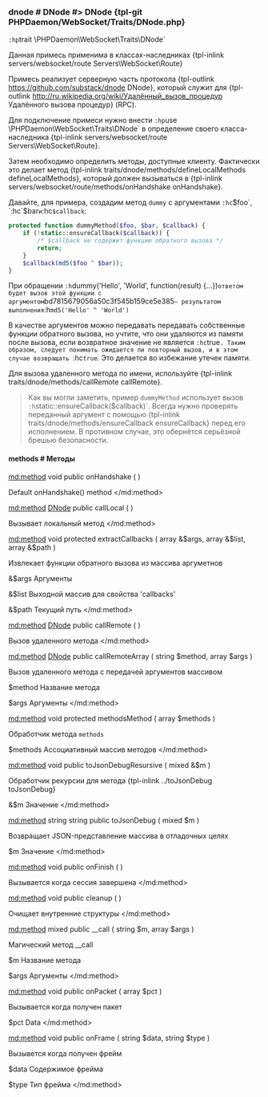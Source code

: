 ### dnode # DNode #> DNode {tpl-git PHPDaemon/WebSocket/Traits/DNode.php}

`:hp`trait \PHPDaemon\WebSocket\Traits\DNode`

Данная примесь применима в классах-наследниках  {tpl-inlink servers/websocket/route Servers\WebSocket\Route}

Примесь реализует серверную часть протокола {tpl-outlink https://github.com/substack/dnode DNode}, который служит для {tpl-outlink http://ru.wikipedia.org/wiki/Удалённый_вызов_процедур Удалённого вызова процедур} (RPC).

Для подключение примеси нужно внести `:hp`use \PHPDaemon\WebSocket\Traits\DNode` в определение своего класса-наследника {tpl-inlink servers/websocket/route Servers\WebSocket\Route}.

Затем необходимо определить методы, доступные клиенту. Фактически это делает метод {tpl-inlink traits/dnode/methods/defineLocalMethods defineLocalMethods}, который должен вызываться в {tpl-inlink servers/websocket/route/methods/onHandshake onHandshake}.

Давайте, для примера, создадим метод `dummy` с аргументами `:hc`$foo`, `:hc`$bar` и `:hc`$callback`:

```php
protected function dummyMethod($foo, $bar, $callback) {
	if (!static::ensureCallback($callback)) {
		/* $callback не содержит функцию обратного вызова */
		return;
	}
	$callback(md5($foo ^ $bar));
}
```

При обращении `:h`dummy('Hello', 'World', function(result) {...})` ответом будет вызов этой функции с аргументом `bd7815679056a50c3f545b159ce5e385` — результатом выполнения `:h`md5('Hello' ^ 'World')`

В качестве аргументов можно передавать передавать собственные функции обратного вызова, но учтите, что они удаляются  из памяти после вызова, если возвратное значение не является `:hc`true`. Таким образом, следует понимать ожидается ли повторный вызов, и в этом случае возвращать `:hc`true`. Это делается во избежание утечек памяти.

Для вызова удаленного метода по имени, используйте {tpl-inlink traits/dnode/methods/callRemote callRemote}.

> Как вы могли заметить, пример `dummyMethod` использует вызов `:h`static::ensureCallback($callback)`. Всегда нужно проверять переданный аргумент с помощью {tpl-inlink traits/dnode/methods/ensureCallback ensureCallback} перед его исполнением. В противном случае, это обернётся серьёзной брешью безопасности.

#### methods # Методы

<md:method>
void public onHandshake ( )

Default onHandshake() method
</md:method>

<md:method>
[DNode](#../) public callLocal ( )

Вызывает локальный метод
</md:method>

<md:method>
void protected extractCallbacks ( array &$args, array &$list, array &$path )

Извлекает функции обратного вызова из массива аргуметнов

&$args
Аргументы

&$list
Выходной массив для свойства 'callbacks'

&$path
Текущий путь
</md:method>

<md:method>
[DNode](#../) public callRemote ( )

Вызов удаленного метода
</md:method>

<md:method>
[DNode](#../) public callRemoteArray ( string $method, array $args )

Вызов удаленного метода с передачей аргументов массивом

$method
Название метода

$args
Аргументы
</md:method>

<md:method>
void protected methodsMethod ( array $methods )

Обработчик метода `methods`

$methods
Ассоциативный массив методов
</md:method>

<md:method>
void public toJsonDebugResursive ( mixed &$m )

Обработчик рекурсии для метода {tpl-inlink ../toJsonDebug toJsonDebug}

&$m
Значение
</md:method>

<md:method>
string string public toJsonDebug ( mixed $m )

Возвращает JSON-представление массива в отладочных целях

$m
Значение
</md:method>

<md:method>
void public onFinish ( )

Вызывается когда сессия завершена
</md:method>

<md:method>
void public cleanup ( )

Очищает внутренние структуры
</md:method>

<md:method>
mixed public __call ( string $m, array $args )

Магический метод __call

$m
Название метода

$args
Аргументы
</md:method>

<md:method>
void public onPacket ( array $pct )

Вызывается когда получен пакет

$pct
Data
</md:method>

<md:method>
void public onFrame ( string $data, string $type )

Вызывется когда получен фрейм

$data
Содержимое фрейма

$type
Тип фрейма
</md:method>